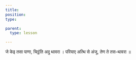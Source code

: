 ```yaml
---
title:
position:
type:

parent:
  type: lesson

---
```


जे केइ तसा पाणा, चिट्ठंति अदु थावरा ।
परियाए अत्थि से अंजू, तेण ते तस-थावरा ॥

